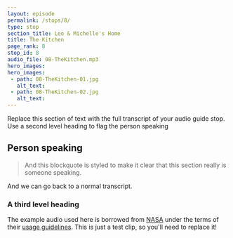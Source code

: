 ```yaml
---
layout: episode
permalink: /stops/8/
type: stop
section_title: Leo & Michelle's Home
title: The Kitchen
page_rank: 8
stop_id: 8
audio_file: 08-TheKitchen.mp3
hero_images:
hero_images:
 - path: 08-TheKitchen-01.jpg
   alt_text:
 - path: 08-TheKitchen-02.jpg
   alt_text:
---
```


Replace this section of text with the full transcript of your audio guide stop. Use a second level heading to flag the person speaking

## Person speaking

> And this blockquote is styled to make it clear that this section really is someone speaking.

And we can go back to a normal transcript.

### A third level heading

The example audio used here is borrowed from [NASA](http://www.nasa.gov/connect/sounds/index.html#Discovery) under the terms of their [usage guidelines](http://www.nasa.gov/multimedia/guidelines/index.html). This is just a test clip, so you'll need to replace it!
